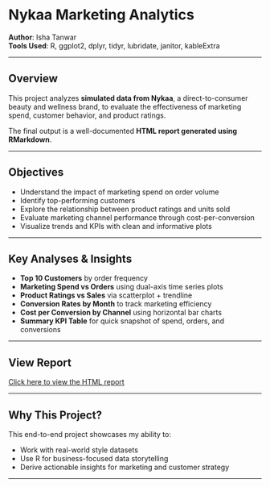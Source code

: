 # Nykaa Marketing Analytics

**Author**: Isha Tanwar  
**Tools Used**: R, ggplot2, dplyr, tidyr, lubridate, janitor, kableExtra

---

## Overview

This project analyzes **simulated data from Nykaa**, a direct-to-consumer beauty and wellness brand, to evaluate the effectiveness of marketing spend, customer behavior, and product ratings.

The final output is a well-documented **HTML report generated using RMarkdown**.

---

## Objectives

- Understand the impact of marketing spend on order volume  
- Identify top-performing customers  
- Explore the relationship between product ratings and units sold  
- Evaluate marketing channel performance through cost-per-conversion  
- Visualize trends and KPIs with clean and informative plots  

---

## Key Analyses & Insights

- **Top 10 Customers** by order frequency  
- **Marketing Spend vs Orders** using dual-axis time series plots  
- **Product Ratings vs Sales** via scatterplot + trendline  
- **Conversion Rates by Month** to track marketing efficiency  
- **Cost per Conversion by Channel** using horizontal bar charts  
- **Summary KPI Table** for quick snapshot of spend, orders, and conversions  

---

## View Report

[Click here to view the HTML report](https://ishahaha13.github.io/nykaa-marketing-analysis/)

---

## Why This Project?

This end-to-end project showcases my ability to:
- Work with real-world style datasets
- Use R for business-focused data storytelling
- Derive actionable insights for marketing and customer strategy

---






